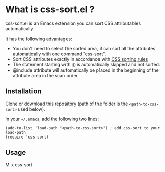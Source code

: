 # What is css-sort.el ?
css-sort.el is an Emacs extension you can sort CSS attributables automatically.

It has the following advantages:

* You don't need to select the sorted area, it can sort all the attributes automatically with one command "css-sort".
* Sort CSS attributes exactly in accordance with [CSS sorting rules](http://alloyteam.github.io/CodeGuide/#css-declaration-order)
* The statement starting with ◎ is automatically skipped and not sorted.
* @include attribute will automatically be placed in the beginning of the attribute area in the scan order.

## Installation
Clone or download this repository (path of the folder is the `<path-to-css-sort>` used below).

In your `~/.emacs`, add the following two lines:
```Elisp
(add-to-list 'load-path "<path-to-css-sort>") ; add css-sort to your load-path
(require 'css-sort)
```

## Usage

M-x css-sort
